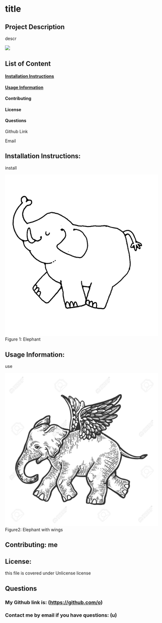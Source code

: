 
# title

## Project Description

descr 


<img src="./Image/license-Unlicense-blue.svg">

## List of Content
#### [Installation Instructions](#installation-instructions)
#### [Usage Information](#usage-information)
#### Contributing
#### License
#### Questions  
    
Github Link
    
Email

## Installation Instructions: 
install
  
![First image](/Images/image1.jpg) 
Figure 1: Elephant 

## Usage Information: 
use  
  
![Second image](/Images/image4.jpg) 
Figure2: Elephant with wings

## Contributing: me

## License: 

this file is covered under Unlicense license

## Questions
### My Github link is: (https://github.com/o)
### Contact me by email if you have questions: (u)
    